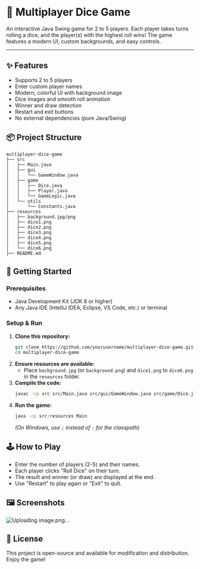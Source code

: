 

# 🎲 Multiplayer Dice Game

An interactive Java Swing game for 2 to 5 players. Each player takes turns rolling a dice, and the player(s) with the highest roll wins! The game features a modern UI, custom backgrounds, and easy controls.

---

## ✨ Features
- Supports 2 to 5 players
- Enter custom player names
- Modern, colorful UI with background image
- Dice images and smooth roll animation
- Winner and draw detection
- Restart and exit buttons
- No external dependencies (pure Java/Swing)

## 📦 Project Structure
```
multiplayer-dice-game
├── src
│   ├── Main.java
│   ├── gui
│   │   └── GameWindow.java
│   ├── game
│   │   ├── Dice.java
│   │   ├── Player.java
│   │   └── GameLogic.java
│   └── utils
│       └── Constants.java
├── resources
│   ├── background.jpg/png
│   ├── dice1.png
│   ├── dice2.png
│   ├── dice3.png
│   ├── dice4.png
│   ├── dice5.png
│   └── dice6.png
├── README.md
```

## 🚀 Getting Started

### Prerequisites
- Java Development Kit (JDK 8 or higher)
- Any Java IDE (IntelliJ IDEA, Eclipse, VS Code, etc.) or terminal

### Setup & Run
1. **Clone this repository:**
   ```sh
   git clone https://github.com/yourusername/multiplayer-dice-game.git
   cd multiplayer-dice-game
   ```
2. **Ensure resources are available:**
   - Place `background.jpg` (or `background.png`) and `dice1.png` to `dice6.png` in the `resources` folder.
3. **Compile the code:**
   ```sh
   javac -cp src src/Main.java src/gui/GameWindow.java src/game/Dice.java src/game/Player.java src/game/GameLogic.java src/utils/Constants.java
   ```
4. **Run the game:**
   ```sh
   java -cp src:resources Main
   ```
   *(On Windows, use `;` instead of `:` for the classpath)*

## 🕹️ How to Play
- Enter the number of players (2-5) and their names.
- Each player clicks "Roll Dice" on their turn.
- The result and winner (or draw) are displayed at the end.
- Use "Restart" to play again or "Exit" to quit.

## 🖼️ Screenshots
![Uploading image.png…]()


## 📄 License
This project is open-source and available for modification and distribution. Enjoy the game!

